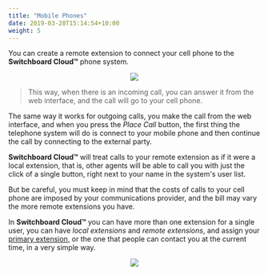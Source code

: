 ```yaml
---
title: "Mobile Phones"
date: 2019-03-28T15:14:54+10:00
weight: 5
---
```


You can create a remote extension to connect your cell phone to the **Switchboard Cloud™** phone system.


<p align="center">
  <img src="./../../images/services/Cell.png" />
</p>


> This way, when there is an incoming call, you can answer it from the web interface, and the call will go to your cell phone.

The same way it works for outgoing calls, you make the call from the web interface, and when you press the _Place Call_ button, the first thing the telephone system will do is connect to your mobile phone and then continue the call by connecting to the external party.

**Switchboard Cloud™** will treat calls to your remote extension as if it were a local extension, that is, other agents will be able to call you with just the click of a single button, right next to your name in the system's user list.

But be careful, you must keep in mind that the costs of calls to your cell phone are imposed by your communications provider, and the bill may vary the more remote extensions you have.

In **Switchboard Cloud™** you can have more than one extension for a single user, you can have _local extensions_ and _remote extensions_, and assign your <u>primary extension</u>, or the one that people can contact you at the current time, in a very simple way.


<p align="center">
  <img src="./../../images/services/Switchboard_mobile.png" />
</p>
